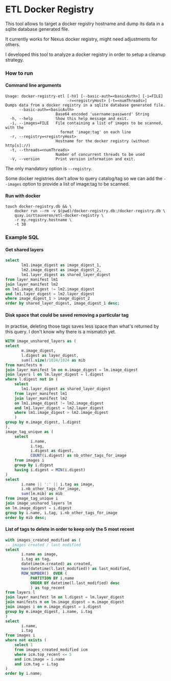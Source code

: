 # ETL Docker Registry

This tool allows to target a docker registry hostname and dump its data in a sqlite database generated file.

It currently works for Nexus docker registry, might need adjustments for others.

I developed this tool to analyze a docker registry in order to setup a cleanup strategy.

### How to run
#### Command line arguments
```
Usage: docker-registry-etl [-hV] [--basic-auth=<basicAuth>] [-i=FILE]
                           -r=<registryHost> [-t=<numThreads>]
Dumps data from a docker registry in a sqlite database generated file.
      --basic-auth=<basicAuth>
                      Base64 encoded 'username:password' String
  -h, --help          Show this help message and exit.
  -i, --images=FILE   File containing a list of images to be scanned, with the
                        format 'image:tag' on each line
  -r, --registry=<registryHost>
                      Hostname for the docker registry (without http[s]://)
  -t, --threads=<numThreads>
                      Number of concurrent threads to be used
  -V, --version       Print version information and exit.
```

The only mandatory option is `--registry`. 

Some docker registries don't allow to query catalog/tag so we can add the `--images` option to provide a list of image:tag to be scanned.

#### Run with docker
```shell 
touch docker-registry.db && \
    docker run --rm -v $(pwd)/docker-registry.db:/docker-registry.db \
    quay.io/ttauveron/etl-docker-registry \
    -r my.registry.hostname \
    -t 30
```

### Example SQL
#### Get shared layers
```sql
select
       lm1.image_digest as image_digest_1,
       lm2.image_digest as image_digest_2,
       lm1.layer_digest as shared_layer_digest
from layer_manifest lm1
join layer_manifest lm2
on lm1.image_digest != lm2.image_digest
and lm1.layer_digest = lm2.layer_digest
where image_digest_1 > image_digest_2
order by shared_layer_digest, image_digest_1 desc;
```

#### Disk space that could be saved removing a particular tag
In practise, deleting those tags saves less space than what's returned by this query. I don't know why there is a mismatch yet. 
```sql
WITH image_unshared_layers as (
select
       m.image_digest,
       l.digest as layer_digest,
       sum(l.size)/1024/1024 as mib
from manifests m
join layer_manifest lm on m.image_digest = lm.image_digest
join layers l on lm.layer_digest = l.digest
where l.digest not in (
    select
       lm1.layer_digest as shared_layer_digest
    from layer_manifest lm1
    join layer_manifest lm2
    on lm1.image_digest != lm2.image_digest
    and lm1.layer_digest = lm2.layer_digest
    where lm1.image_digest > lm2.image_digest
    )
group by m.image_digest, l.digest
),
image_tag_unique as (
    select
           i.name,
           i.tag,
           i.digest as digest,
           COUNT(i.digest) as nb_other_tags_for_image
    from images i
    group by i.digest
    having i.digest = MIN(i.digest)
)
select
       i.name || ':' || i.tag as image,
       i.nb_other_tags_for_image,
       sum(lm.mib) as mib
from image_tag_unique i
join image_unshared_layers lm
on lm.image_digest = i.digest
group by i.name, i.tag, i.nb_other_tags_for_image
order by mib desc;
```

#### List of tags to delete in order to keep only the 5 most recent

```sql
with images_created_modified as (
-- images created / last modified
select
       i.name as image,
       i.tag as tag,
       datetime(m.created) as created,
       max(datetime(l.last_modified)) as last_modified,
       ROW_NUMBER()  OVER (
           PARTITION BY i.name
           ORDER BY datetime(l.last_modified) desc
           ) as top_recent
from layers l
join layer_manifest lm on l.digest = lm.layer_digest
join manifests m on lm.image_digest = m.image_digest
join images i on m.image_digest = i.digest
group by m.image_digest, i.name, i.tag
)
select
       i.name,
       i.tag
from images i
where not exists (
    select 1
    from images_created_modified icm
    where icm.top_recent <= 5
    and icm.image = i.name
    and icm.tag = i.tag
)
order by i.name;
```
